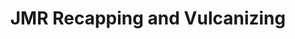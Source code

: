 ---
title: "JMR Recapping and Vulcanizing"
url: /san-pablo/jmr-recapping-and-vulcanizing/
shop: car repair
---